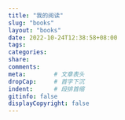 ```yaml
---
title: "我的阅读"
slug: "books"
layout: "books"
date: 2022-10-24T12:38:58+08:00
tags: 
categories:
share:
comments:
meta:        # 文章表头
dropCap:     # 首字下沉
indent:      # 段排首缩
gitinfo: false
displayCopyright: false
---
```


